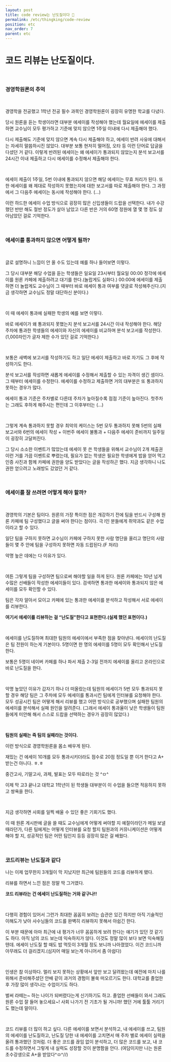 ```yaml
---
layout: post
title: code review는 난도질이다 🔪
permalink: /etc/thingking/code-review
position: etc
nav_order: 7
parent: etc
---
```



# 코드 리뷰는 난도질이다.

<br/>

### 경영학원론의 추억

<br/>

경영학을 전공했고 1학년 전공 필수 과목인 경영학원론이 굉장히 유명한 학교를 다녔다.

당시 원론을 듣는 학생이라면 대부분 에세이를 작성해야 했는데 월요일에 에세이를 제출하면 교수님이 모두 평가하고 기준에 맞지 않으면 1주일 이내에 다시 제출해야 했다.

다시 제출해도 기준에 맞지 않으면 계속 다시 제출해야 하고, 에세이 반려 사유에 대해서는 자세히 말씀하시진 않았다. 대부분 보통 현저히 떨어짐, 오타 등 이런 단어로 답글을 다셨던 거 같다. 이렇게 반려된 에세이는 왜 에세이가 통과되지 않았는지 분석 보고서를 24시간 이내 제출하고 다시 에세이를 수정해서 제출해야 한다.

<br/>

에세이 제출이 1주일, 5번 이내에 통과되지 않으면 해당 에세이는 무효 처리가 된다. 또한 에세이를 왜 제대로 작성하지 못했는지에 대한 보고서를 따로 제출해야 한다. 그 과정에서 그 다음주 에세이는 동시에 작성해야 한다. (...)

이런 하드한 에세이 수업 방식으로 굉장히 많은 신입생들이 드랍을 선택한다. 내가 수강했던 반만 해도 절반 정도가 살아 남았고 다른 반은 거의 60명 정원에 열 몇 명 정도 살아남았던 걸로 기억한다.

<br/>

### 에세이를 통과하지 않으면 어떻게 될까?

<br/>

글로 설명하니 느낌이 안 올 수도 있는데 예를 하나 들어보면 이렇다.

그 당시 대부분 해당 수업을 듣는 학생들은 일요일 23시부터 월요일 00:00 정각에 에세이를 원론 카페에 제출하려고 대기를 한다.(놀랍게도 실화다.) 00:00에 에세이를 제출하면 더 놀랍게도 교수님이 그 때부터 바로 에세이 통과 여부를 댓글로 작성해주신다.(지금 생각하면 교수님도 정말 대단하신 분이다.)

<br/>

이 때 에세이 통과에 실패한 학생의 예를 보면 이렇다.

바로 에세이가 왜 통과되지 못했는지 분석 보고서를 24시간 이내 작성해야 한다. 해당 주차에 통과한 학생들의 에세이와 자신의 에세이를 비교하며 분석 보고서를 작성한다. (1,000자인가 글자 제한 수가 있던 걸로 기억한다.)

<br/>

보통은 새벽에 보고서를 작성하기도 하고 일단 에세이 제출하고 바로 자기도 그 후에 작성하기도 한다. 

분석 보고서를 작성하면 새롭게 에세이를 수정해서 제출할 수 있는 자격이 생긴 셈이다. 그 때부터 에세이를 수정한다. 에세이를 수정하고 제출하면 거의 대부분은 또 통과하지 못하는 경우가 많다. 

에세이 통과 기준은 주차별로 다른데 주차가 높아질수록 점점 기준이 높아진다. 첫주차는 그래도 후하게 해주시는 편인데 그 이후부터는 (...)

<br/>

그렇게 계속 통과하지 못할 경우 최악의 케이스는 5번 모두 통과하지 못해 5번의 실패 보고서와 6번의 에세이 작성 + 이번주 에세이 불통과 + 다음주 에세이 준비까지 일주일이 굉장히 고달퍼진다.

그 당시 소소한 이벤트가 많았는데 에세이 못 쓴 학생들을 위해서 교수님이 2개 제출권 이런 거를 가끔 이벤트로 뿌렸는데, 필요가 없는 학생은 필요한 학생에게 밥을 얻어 먹고 인증 사진과 함께 카페에 권한을 양도 받았다는 글을 작성하곤 했다. 지금 생각하니 나도 권한 얻으려고 노래방도 갔었던 거 같다.

<br/>

### 에세이를 잘 쓰려면 어떻게 해야 할까?

<br/>

경영학의 기본은 팀이다. 원론의 가장 특이한 점은 개강하기 전에 팀을 반드시 구성해 원론 카페에 팀 구성했다고 글을 써야 한다는 점이다. 극 I인 분들에게 쥐약과도 같은 수업이라고 할 수 있다.

일단 팀을 구하지 못하면 교수님이 카페에 구하지 못한 사람 명단을 올리고 명단의 사람들이 몇 주 안에 팀을 구성하지 못하면 자동 드랍된다.(F 처리)

악명 높은 데에는 다 이유가 있다. 

<br/>

여튼 그렇게 팀을 구성하면 팀으로써 해야할 일을 하게 된다. 원론 카페에는 10년 넘게 수많은 선배들이 작성한 에세이들이 있다. 검색하면 통과한 에세이와 통과되지 않은 에세이를 모두 확인할 수 있다.

팀은 각자 알아서 모이고 카페에 있는 통과한 에세이를 분석하고 작성해서 서로 에세이를 리뷰한다.


**여기서 에세이를 리뷰하는 걸 “난도질"한다고 표현한다.(실제 했던 표현이다.)**

<br/>

에세이를 난도질하며 최대한 팀원의 에세이에서 부족한 점을 찾아낸다. 에세이의 난도질은 팀 전원이 하는게 기본이다. 5명이면 한 명의 에세이를 5명이 모두 확인해서 난도질한다. 

보통은 5명이 네이버 카페를 하나 파서 제출 2-3일 전까지 에세이를 올리고 온라인으로 바로 난도질을 한다.

<br/>

악명 높았던 이유가 갑자기 하나 더 떠올랐는데 팀원의 에세이가 5번 모두 통과되지 못할 경우 해당 팀은 그 주차에 모두 에세이를 통과시킨 팀에게 인터뷰를 요청해야 한다. 모두 성공시킨 팀은 어떻게 해서 리뷰를 했고 어떤 방식으로 공부했으며 실패한 팀원의 에세이를 분석해서 실패 원인을 알려준다.
(그래서 에세이 통과율이 낮은 학생들이 팀원들에게 미안해 해서 스스로 드랍을 선택하는 경우가 굉장히 많았다.)

<br/>

**팀원의 실패는 즉 팀의 실패라는 것이다.** 

이런 방식으로 경영학원론을 몸소 배우게 된다. 

재밌는 건 에세이 10개를 모두 통과시키더라도 점수로 20점 정도일 뿐 이거 한다고 A+ 받는건 아니다. ㅎ.ㅎ

중간고사, 기말고사, 과제, 발표는 모두 따로라는 것 ^ㅁ^

이제 막 고3 끝나고 대학교 1학년이 된 학생들 대부분이 이 수업을 들으면 적응하지 못하고 쌍욕을 한다. 

<br/>

지금 생각하면 사회를 일찍 배울 수 있던 좋은 기회기도 했다. 

이 때 원론 게시판에 글을 쓸 때도 교수님에게 어떻게 써야할 지 예절이라던가 메일 보낼 때라던가, 다른 팀에게는 어떻게 인터뷰를 요청 할지 팀원과의 커뮤니케이션은 어떻게 해야 할 지, 성공적인 팀은 어떤 팀인지 등등 굉장히 많은 걸 배웠다. 

<br/>

### 코드리뷰는 난도질과 같다

나는 이제 업무한지 3개월이 막 지났지만 최근에 팀원들의 코드를 리뷰하게 됐다. 

리뷰를 하면서 느낀 점은 정말 딱 그거였다. 

**코드 리뷰라는 건 에세이 난도질하는 거와 같구나!!**

<br/>

다행히 경험이 있어서 그런가 최대한 꼼꼼히 보려는 습관은 있긴 하지만 아직 기술적인 이해도가 낮아 사수님들의 코드를 완벽히 리뷰하지 못해서 아쉽긴 한다.

이 부분 때문에 아마 최근에 내 평가가 너무 꼼꼼하게 보려 한다는 얘기가 있던 것 같기도 하다. 아직 남의 코드 보는데 익숙하지가 않다. 이것도 정말 많이 보다 보면 익숙해질텐데. 에세이 난도질 할 때도 밥 먹듯이 3개월 정도 보니까 나아졌었다. 이건 코드니까 아무래도 더 걸리겠지.(심지어 매일 보는게 아니어서 좀 아쉽다)

<br/>

인생은 참 이상하다. 멀리 보지 못하는 상황에서 앞만 보고 달려왔는데 예전에 마치 나를 위해서 준비해주셨던 안배 같이 과거의 경험이 불쑥 떠오르기도 한다. 대학교를 졸업한 후 가장 많이 생각나는 수업이기도 하다. 

벌써 라떼는~ 하는 나이가 되버렸다는게 신기하기도 하고. 졸업한 선배들이 와서 그래도 원론 수업 잘 들어 놓으세요~! 사회 나가기 전 기초가 될 거니까! 했던 거에 툴툴 거리기도 했는데 말이다.

<br/>

코드 리뷰를 더 많이 하고 싶다. 
다른 에세이를 보면서 분석하고, 내 에세이를 쓰고, 팀원의 에세이를 난도질하고, 난도질 당한 내 에세이를 고치면서 매 주차 별로 에세이 실력을 올려 통과했던 것처럼.
더 좋은 코드를 끊임 없이 분석하고, 더 많은 코드를 보고, 내 코드를 수정하면서 그렇게 내 실력도 성장할 것이 분명함을 안다.
(여담이지만 나는 원론 초수강생으로 A+을 받았다^ㅁ^//)
